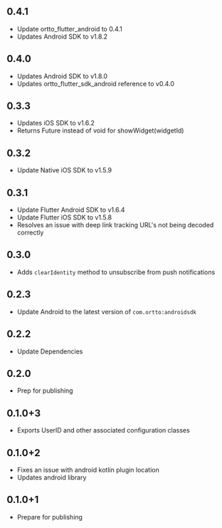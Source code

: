## 0.4.1
* Update ortto_flutter_android to 0.4.1
* Updates Android SDK to v1.8.2

## 0.4.0
* Updates Android SDK to v1.8.0
* Updates ortto_flutter_sdk_android reference to v0.4.0

## 0.3.3
* Updates iOS SDK to v1.6.2
* Returns Future<WidgetResult> instead of void for showWidget(widgetId)

## 0.3.2
- Update Native iOS SDK to v1.5.9

## 0.3.1
- Update Flutter Android SDK to v1.6.4
- Update Flutter iOS SDK to v1.5.8
- Resolves an issue with deep link tracking URL's not being decoded correctly

## 0.3.0
* Adds `clearIdentity` method to unsubscribe from push notifications

## 0.2.3
- Update Android to the latest version of `com.ortto:androidsdk`

## 0.2.2

- Update Dependencies

## 0.2.0

- Prep for publishing

## 0.1.0+3

* Exports UserID and other associated configuration classes

## 0.1.0+2

* Fixes an issue with android kotlin plugin location
* Updates android library

## 0.1.0+1

* Prepare for publishing
